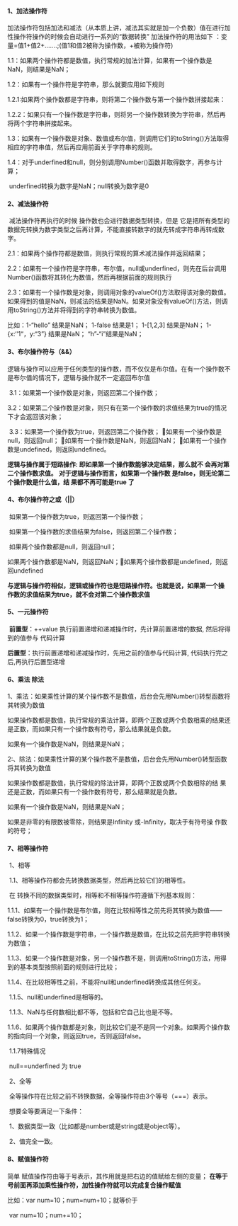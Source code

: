 #### 1、加法操作符

​	加法操作符包括加法和减法（从本质上讲，减法其实就是加一个负数）值在进行加性操作符操作的时候会自动进行一系列的“数据转换”   			加法操作符的用法如下 ：变量=值1+值2+.......;(值1和值2被称为操作数，+被称为操作符)

1.1：如果两个操作符都是数值，执行常规的加法计算，如果有一个操作数是NaN，则结果是NaN；

1.2：如果有一个操作符是字符串，那么就要应用如下规则

​			1.2.1:如果两个操作数都是字符串，则将第二个操作数与第一个操作数拼接起来：

​			1.2.2：如果只有一个操作数是字符串，则将另一个操作数转换为字符串，然后再将两个字符串拼接起来。

1.3：如果有一个操作数是对象、数值或布尔值，则调用它们的toString()方法取得相应的字符串值，然后再应用前面关于字符串的规则。

1.4：对于underfined和null，则分别调用Number()函数并取得数字，再参与计算；

​				underfined转换为数字是NaN；null转换为数字是0

#### 2、减法操作符

​	减法操作符再执行的时候 操作数也会进行数据类型转换，但是 它是把所有类型的数据先转换为数字类型之后再计算，不能直接转数字的就先转成字符串再转成数字。

2.1：如果两个操作符都是数值，则执行常规的算术减法操作并返回结果；

2.2：如果有一个操作符是字符串，布尔值，null或underfined，则先在后台调用Number()函数将其转化为数值，然后再根据前面的规则执行

2.3：如果有一个操作数是对象，则调用对象的valueOf()方法取得该对象的数值。如果得到的值是NaN，则减法的结果是NaN。如果对象没有valueOf()方法，则调用toString()方法并将得到的字符串转换为数值。

比如：1-“hello” 结果是NaN；	1-false 结果是1；	1-[1,2,3] 结果是NaN；	1-{x:‘’1“，y:“3”} 结果是NaN；	“h”-“i”结果是NaN；

#### 3、布尔操作符与（&&）

​	逻辑与操作可以应用于任何类型的操作数，而不仅仅是布尔值。在有一个操作数不是布尔值的情况下，逻辑与操作就不一定返回布尔值

​	3.1：如果第一个操作数是对象，则返回第二个操作数；

​	3.2：如果第二个操作数是对象，则只有在第一个操作数的求值结果为true的情况下才会返回该对象；

​	3.3：如果第一个操作数为true，则返回第二个操作数； 如果有一个操作数是null，则返回null； 如果有一个操作数是NaN，则返回NaN； 如果有一个操作数是undefined，则返回undefined。

**逻辑与操作属于短路操作: 即如果第一个操作数能够决定结果，那么就不 会再对第二个操作数求值。**
**对于逻辑与操作而言，如果第一个操作数 是false，则无论第二个操作数是什么值，结 果都不再可能是true 了**

#### 4、布尔操作符之或（||）

​	如果第一个操作数为true，则返回第一个操作数； 

​	如果第一个操作数的求值结果为false，则返回第二个操作数； 

​	如果两个操作数都是null，则返回null； 

​	如果两个操作数都是NaN，则返回NaN；如果两个操作数都是undefined，则返回undefined

**与逻辑与操作符相似，逻辑或操作符也是短路操作符。也就是说，如果第一个操 作数的求值结果为true，就不会对第二个操作数求值**

#### 5、一元操作符

​	**前置型**：++value  执行前置递增和递减操作时，先计算前置递增的数据, 然后将得到的值参与 代码计算

​	**后置型**：执行前置递增和递减操作时，先用之前的值参与代码计算, 代码执行完之 后,再执行后置型递增

#### 6、乘法   除法

​	1、乘法：如果乘性计算的某个操作数不是数值，后台会先用Number()转型函数将其转换为数值

如果操作数都是数值，执行常规的乘法计算，即两个正数或两个负数相乘的结果还 是正数，而如果只有一个操作数有符号，那么结果就是负数。 

如果有一个操作数是NaN，则结果是NaN；

​	2:、除法：如果乘性计算的某个操作数不是数值，后台会先用Number()转型函数将其转换为数值 

如果操作数都是数值，执行常规的除法计算，即两个正数或两个负数相除的结 果还是正数，而如果只有一个操作数有符号，那么结果就是负数。 

如果有一个操作数是NaN，则结果是NaN；

如果是非零的有限数被零除，则结果是Infinity 或-Infinity，取决于有符号操 作数的符号；

#### 7、相等操作符

​	1、相等

​			1.1、相等操作符都会先转换数据类型，然后再比较它们的相等性。	

​			在 转换不同的数据类型时，相等和不相等操作符遵循下列基本规则：

​			1.1.1、如果有一个操作数是布尔值，则在比较相等性之前先将其转换为数值——false转换为0，true转换为1；

​			1.1.2、如果一个操作数是字符串，一个操作数是数值，在比较之前先把字符串转换为数值；

​			1.1.3、如果一个操作数是对象，另一个操作数不是，则调用toString()方法，用得到的基本类型按照前面的规则进行比较；

​			1.1.4、在比较相等性之前，不能将null和underfined转换成其他任何支。

​			1.1.5、null和underfined是相等的。

​			1.1.3、NaN与任何数相比都不等，包括和它自己比也是不等。

​			1.1.6、如果两个操作数都是对象，则比较它们是不是同一个对象。如果两个操作数的指向同一个对象，则返回true，否则返回false。	

​			1.1.7特殊情况

​						null==underfined 为 true  

​	2、全等

​			全等操作符在比较之前不转换数据，全等操作符由3个等号（===）表示。

​			想要全等要满足一下条件：

​					1、数据类型一致（比如都是number或是string或是object等）。

​					2、值完全一致。

#### 8、赋值操作符

简单 赋值操作符由等于号表示，其作用就是把右边的值赋给左侧的变量；  **在等于号前面再添加乘性操作符，加性操作符就可以完成复合操作赋值**

比如：var num=10；num=num+10；就等价于

​			var num=10；num+=10；